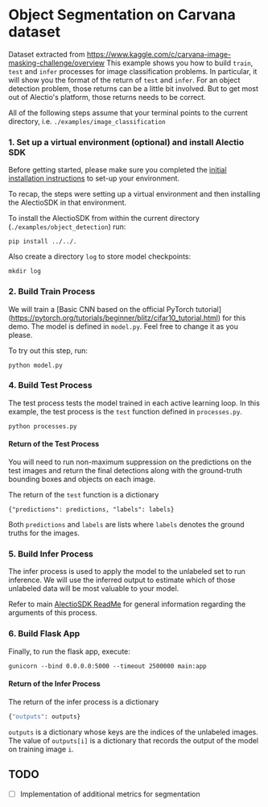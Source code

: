 # Object Segmentation on Carvana dataset
Dataset extracted from https://www.kaggle.com/c/carvana-image-masking-challenge/overview
This example shows you how to build `train`, `test` and `infer` processes
for image classification problems. In particular, it will show you the format
of the return of `test` and `infer`. For an object detection problem, those
returns can be a little bit involved. But to get most out of Alectio's platform,
those returns needs to be correct. 

All of the following steps assume that your terminal points to the current directory, i.e. `./examples/image_classification`

### 1. Set up a virtual environment (optional) and install Alectio SDK
Before getting started, please make sure you completed the [initial installation instructions](../../README.md) to set-up your environment. 

To recap, the steps were setting up a virtual environment and then installing the AlectioSDK in that environment. 

To install the AlectioSDK from within the current directory (`./examples/object_detection`) run:

```
pip install ../../.
```

Also create a directory `log` to store model checkpoints:
```
mkdir log
```

### 2. Build Train Process
We will train a [Basic CNN based on the official PyTorch tutorial] (https://pytorch.org/tutorials/beginner/blitz/cifar10_tutorial.html) for
this demo. The model is defined in `model.py`. Feel free to change it as you please. 

To try out this step, run:

```
python model.py
```

### 4. Build Test Process
The test process tests the model trained in each active learning loop.
In this example, the test process is the `test` function defined 
in `processes.py`. 

```
python processes.py
```

#### Return of the Test Process 
You will need to run non-maximum suppression on the predictions on the test images and return 
the final detections along with the ground-truth bounding boxes and objects
on each image. 

The return of the `test` function is a dictionary 
```
{"predictions": predictions, "labels": labels}
```

Both `predictions` and `labels` are lists where `labels` denotes the ground truths for the images.

### 5. Build Infer Process
The infer process is used to apply the model to the unlabeled set to run inference. 
We will use the inferred output to estimate which of those unlabeled data will
be most valuable to your model.

Refer to main [AlectioSDK ReadMe](../../README.md) for general information regarding the 
arguments of this process.

### 6. Build Flask App 
Finally, to run the flask app, execute:

```
gunicorn --bind 0.0.0.0:5000 --timeout 2500000 main:app
```

#### Return of the Infer Process
The return of the infer process is a dictionary
```python
{"outputs": outputs}
```

`outputs` is a dictionary whose keys are the indices of the unlabeled
images. The value of `outputs[i]` is a dictionary that records the output of
the model on training image `i`. 

## TODO
  - [ ] Implementation of additional metrics for segmentation
